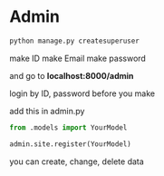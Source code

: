 # Admin

```python
python manage.py createsuperuser
```

make ID
make Email
make password

and go to **localhost:8000/admin**

login by ID, password before you make

add this in admin.py

```python
from .models import YourModel

admin.site.register(YourModel)
```

you can create, change, delete data
